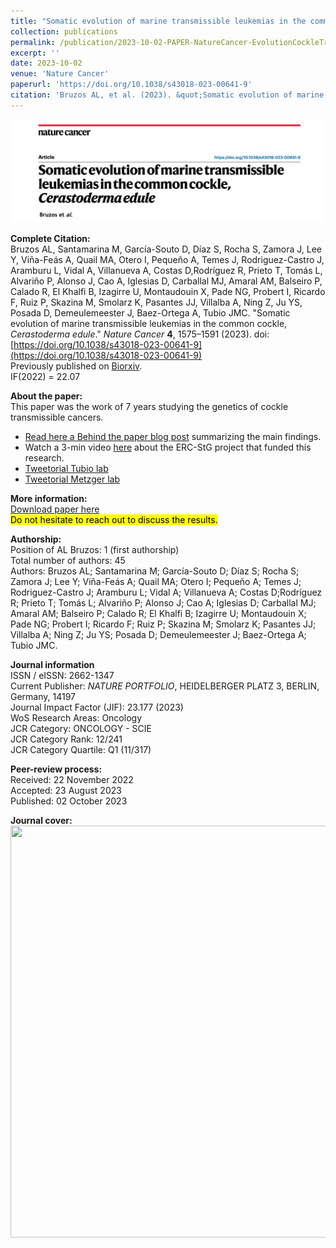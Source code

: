```yaml
---
title: "Somatic evolution of marine transmissible leukemias in the common cockle"
collection: publications
permalink: /publication/2023-10-02-PAPER-NatureCancer-EvolutionCockleTransmissibleCancers
excerpt: ''
date: 2023-10-02
venue: 'Nature Cancer'
paperurl: 'https://doi.org/10.1038/s43018-023-00641-9'
citation: 'Bruzos AL, et al. (2023). &quot;Somatic evolution of marine transmissible leukemias in the common cockle, Cerastoderma edule.&quot; <i>Nature Cancer</i>: 4, 1575–1591. doi: https://doi.org/10.1038/s43018-023-00641-9 - JIF(2022) = 22.07 - Journal JCR Category (2022) = D1 (11/317)'
---
```


<img src='/files/papers/2023-10-02-Bruzosetal_NatureCancer_CockleBTNevolution.png' /> 

**Complete Citation:**  
Bruzos AL, Santamarina M, García-Souto D, Díaz S, Rocha S, Zamora J, Lee Y, Viña-Feás A, Quail MA, Otero I, Pequeño A, Temes J, Rodriguez-Castro J, Aramburu L, Vidal A, Villanueva A, Costas D,Rodríguez R, Prieto T, Tomás L, Alvariño P, Alonso J, Cao A, Iglesias D, Carballal MJ, Amaral AM, Balseiro P, Calado R, El Khalfi B, Izagirre U, Montaudouin X, Pade NG, Probert I, Ricardo F, Ruiz P, Skazina M, Smolarz K, Pasantes JJ, Villalba A, Ning Z, Ju YS, Posada D, Demeulemeester J, Baez-Ortega A, Tubio JMC. "Somatic evolution of marine transmissible leukemias in the common cockle, *Cerastoderma edule*." <i>Nature Cancer</i> **4**, 1575–1591 (2023). doi: [https://doi.org/10.1038/s43018-023-00641-9](https://doi.org/10.1038/s43018-023-00641-9)  
Previously published on [Biorxiv](https://www.biorxiv.org/content/10.1101/2022.08.06.503021v1).   
IF(2022) = 22.07  


**About the paper:**  
This paper was the work of 7 years studying the genetics of cockle transmissible cancers.  
* [Read here a Behind the paper blog post](https://cancercommunity.nature.com/posts/evolutionary-insights-into-cockle-transmissible-cancers) summarizing the main findings.  
* Watch a 3-min video [here](https://www.youtube.com/watch?v=Ig3-LggH9Rs&list=PLoM6RxNCUIv89Of2_GZjb7VRvn7uemf5k&index=2) about the ERC-StG project that funded this research.
* [Tweetorial Tubio lab](https://twitter.com/MobileGenomes/status/1708865647327805674)
* [Tweetorial Metzger lab](https://twitter.com/themetzgerm/status/1708958093617635434)

**More information:**  
[Download paper here](https://ALBruzos.github.io/files/papers/2023-10-02-Bruzosetal_NatureCancer_CockleBTNevolution.pdf)  
<mark>Do not hesitate to reach out to discuss the results.</mark>  

**Authorship:**  
Position of AL Bruzos: 1 (first authorship)  
Total number of authors: 45  
Authors: Bruzos AL; Santamarina M; García-Souto D; Díaz S; Rocha S; Zamora J; Lee Y; Viña-Feás A; Quail MA; Otero I; Pequeño A; Temes J; Rodriguez-Castro J; Aramburu L; Vidal A; Villanueva A; Costas D;Rodríguez R; Prieto T; Tomás L; Alvariño P; Alonso J; Cao A; Iglesias D; Carballal MJ; Amaral AM; Balseiro P; Calado R; El Khalfi B; Izagirre U; Montaudouin X; Pade NG; Probert I; Ricardo F; Ruiz P; Skazina M; Smolarz K; Pasantes JJ; Villalba A; Ning Z; Ju YS; Posada D; Demeulemeester J; Baez-Ortega A; Tubio JMC.  

**Journal information**  
ISSN / eISSN:  2662-1347  
Current Publisher: *NATURE PORTFOLIO*, HEIDELBERGER PLATZ 3, BERLIN, Germany, 14197  
Journal Impact Factor (JIF): 23.177 (2023)  
WoS Research Areas: Oncology  
JCR Category: ONCOLOGY - SCIE  
JCR Category Rank: 12/241  
JCR Category Quartile: Q1 (11/317)    

**Peer-review process:**  
Received: 22 November 2022  
Accepted: 23 August 2023  
Published: 02 October 2023  

**Journal cover:**  
<img src='/files/papers/2023-10-02-Bruzosetal_NatureCancerCover.png' width="526" height="659" />  

